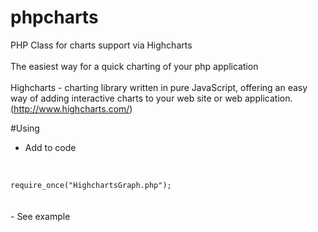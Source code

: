 # phpcharts
PHP Class for charts support via Highcharts
<br><br>
The easiest way for a quick charting of your php application
<br><br>
Highcharts - сharting library written in pure JavaScript, offering an easy way of adding interactive charts to your web site or web application. (http://www.highcharts.com/)

#Using
- Add to code
<br>
<code>
require_once("HighchartsGraph.php");
</code>
<br><br>
- See example
